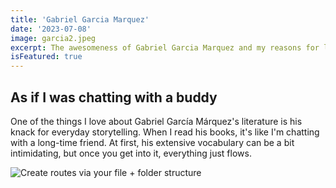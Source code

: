 ```yaml
---
title: 'Gabriel Garcia Marquez'
date: '2023-07-08'
image: garcia2.jpeg
excerpt: The awesomeness of Gabriel Garcia Marquez and my reasons for loving him.
isFeatured: true
---
```



## As if I was chatting with a buddy

One of the things I love about Gabriel García Márquez's literature is his knack for everyday storytelling. When I read his books, it's like I'm chatting with a long-time friend. At first, his extensive vocabulary can be a bit intimidating, but once you get into it, everything just flows.



![Create routes via your file + folder structure](garcia1.jpeg)

